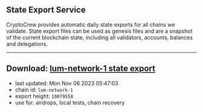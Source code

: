 ## State Export Service
CryptoCrew provides automatic daily state exports for all chains we validate. State export files can be used as genesis files and are a snapshot of the current blockchain state, including all validators, accounts, balances and delegations.

---
**Download: [lum-network-1 state export](https://dl.ccvalidators.com/SERVICE/lumnetwork/lum-network-1_export_10079558.json)**
---

- last updated: Mon Nov 06 2023 05:47:03
- chain id: `lum-network-1`
- export height: `10079558`
- use for: airdrops, local tests, chain recovery
